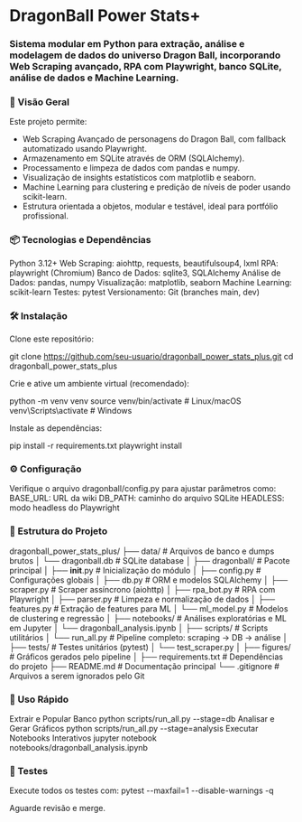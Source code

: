 # DragonBall Power Stats+

### Sistema modular em Python para extração, análise e modelagem de dados do universo Dragon Ball, incorporando Web Scraping avançado, RPA com Playwright, banco SQLite, análise de dados e Machine Learning.

### 🚀 Visão Geral

Este projeto permite:

- Web Scraping Avançado de personagens do Dragon Ball, com fallback automatizado usando Playwright.
- Armazenamento em SQLite através de ORM (SQLAlchemy).
- Processamento e limpeza de dados com pandas e numpy.
- Visualização de insights estatísticos com matplotlib e seaborn.
- Machine Learning para clustering e predição de níveis de poder usando scikit-learn.
- Estrutura orientada a objetos, modular e testável, ideal para portfólio profissional.

### 📦 Tecnologias e Dependências

Python 3.12+
Web Scraping: aiohttp, requests, beautifulsoup4, lxml
RPA: playwright (Chromium)
Banco de Dados: sqlite3, SQLAlchemy
Análise de Dados: pandas, numpy
Visualização: matplotlib, seaborn
Machine Learning: scikit-learn
Testes: pytest
Versionamento: Git (branches main, dev)

### 🛠️ Instalação

Clone este repositório:

git clone https://github.com/seu-usuario/dragonball_power_stats_plus.git
cd dragonball_power_stats_plus

Crie e ative um ambiente virtual (recomendado):

python -m venv venv
source venv/bin/activate   # Linux/macOS
venv\\Scripts\\activate  # Windows

Instale as dependências:

pip install -r requirements.txt
playwright install

### ⚙️ Configuração

Verifique o arquivo dragonball/config.py para ajustar parâmetros como:
BASE_URL: URL da wiki
DB_PATH: caminho do arquivo SQLite
HEADLESS: modo headless do Playwright

### 📁 Estrutura do Projeto

dragonball_power_stats_plus/
├── data/                 # Arquivos de banco e dumps brutos
│   └── dragonball.db     # SQLite database
│
├── dragonball/           # Pacote principal
│   ├── __init__.py       # Inicialização do módulo
│   ├── config.py         # Configurações globais
│   ├── db.py             # ORM e modelos SQLAlchemy
│   ├── scraper.py        # Scraper assíncrono (aiohttp)
│   ├── rpa_bot.py        # RPA com Playwright
│   ├── parser.py         # Limpeza e normalização de dados
│   ├── features.py       # Extração de features para ML
│   └── ml_model.py       # Modelos de clustering e regressão
│
├── notebooks/            # Análises exploratórias e ML em Jupyter
│   └── dragonball_analysis.ipynb
│
├── scripts/              # Scripts utilitários
│   └── run_all.py        # Pipeline completo: scraping → DB → análise
│
├── tests/                # Testes unitários (pytest)
│   └── test_scraper.py
│
├── figures/              # Gráficos gerados pelo pipeline
│
├── requirements.txt      # Dependências do projeto
├── README.md             # Documentação principal
└── .gitignore            # Arquivos a serem ignorados pelo Git

### 🚀 Uso Rápido

Extrair e Popular Banco
python scripts/run_all.py --stage=db
Analisar e Gerar Gráficos
python scripts/run_all.py --stage=analysis
Executar Notebooks Interativos
jupyter notebook notebooks/dragonball_analysis.ipynb

### 🧪 Testes

Execute todos os testes com:
pytest --maxfail=1 --disable-warnings -q


Aguarde revisão e merge.
